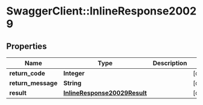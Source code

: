 # SwaggerClient::InlineResponse20029

## Properties
Name | Type | Description | Notes
------------ | ------------- | ------------- | -------------
**return_code** | **Integer** |  | [optional] 
**return_message** | **String** |  | [optional] 
**result** | [**InlineResponse20029Result**](InlineResponse20029Result.md) |  | [optional] 


